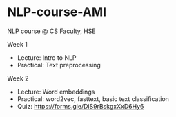 # NLP-course-AMI
NLP course @ CS Faculty, HSE

Week 1
* Lecture: Intro to NLP
* Practical: Text preprocessing

Week 2
* Lecture: Word embeddings
* Practical: word2vec, fasttext, basic text classification
* Quiz: https://forms.gle/DiS9rBskgxXxD6Hy6 
